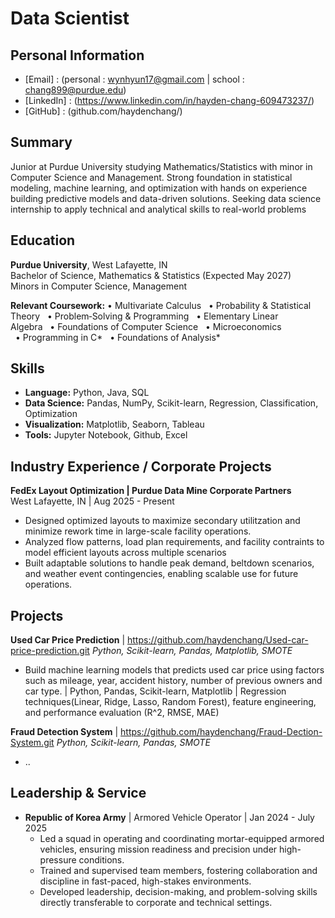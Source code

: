 # Data Scientist

## Personal Information
- [Email] : (personal : wynhyun17@gmail.com | school : chang899@purdue.edu)
- [LinkedIn] : (https://www.linkedin.com/in/hayden-chang-609473237/)
- [GitHub] : (github.com/haydenchang/)


## Summary
Junior at Purdue University studying Mathematics/Statistics with minor in Computer Science and Management. Strong foundation in statistical modeling, machine learning, and optimization with hands on experience building predictive models and data-driven solutions. Seeking data science internship to apply technical and analytical skills to real-world problems

## Education
  **Purdue University**, West Lafayette, IN  
  Bachelor of Science, Mathematics & Statistics (Expected May 2027)  
  Minors in Computer Science, Management
  
  **Relevant Coursework:**
  • Multivariate Calculus   • Probability & Statistical Theory   • Problem‑Solving & Programming
  • Elementary Linear Algebra   • Foundations of Computer Science   • Microeconomics
  • Programming in C*   • Foundations of Analysis*
  
## Skills
- **Language:** Python, Java, SQL
- **Data Science:** Pandas, NumPy, Scikit-learn, Regression, Classification, Optimization
- **Visualization:** Matplotlib, Seaborn, Tableau
- **Tools:** Jupyter Notebook, Github, Excel

## Industry Experience / Corporate Projects
 **FedEx Layout Optimization | Purdue Data Mine Corporate Partners**  
West Lafayette, IN | Aug 2025 - Present
- Designed optimized layouts to maximize secondary utilitzation and minimize rework time in large-scale facility operations.
- Analyzed flow patterns, load plan requirements, and facility contraints to model efficient layouts across multiple scenarios
- Built adaptable solutions to handle peak demand, beltdown scenarios, and weather event contingencies, enabling scalable use for future operations.


## Projects
**Used Car Price Prediction** | https://github.com/haydenchang/Used-car-price-prediction.git
_Python, Scikit-learn, Pandas, Matplotlib, SMOTE_
* Build machine learning models that predicts used car price using factors such as mileage, year, accident history, number of previous owners and car type. | Python, Pandas, Scikit-learn, Matplotlib | Regression techniques(Linear, Ridge, Lasso, Random Forest), feature engineering, and performance evaluation (R^2, RMSE, MAE)

**Fraud Detection System** | https://github.com/haydenchang/Fraud-Dection-System.git
_Python, Scikit-learn, Pandas, SMOTE_
* ..

## Leadership & Service
- **Republic of Korea Army** | Armored Vehicle Operator | Jan 2024 - July 2025
    - Led a squad in operating and coordinating mortar-equipped armored vehicles, ensuring mission readiness and precision under high-pressure conditions.
    - Trained and supervised team members, fostering collaboration and discipline in fast-paced, high-stakes environments.
    - Developed leadership, decision-making, and problem-solving skills directly transferable to corporate and technical settings.
    


